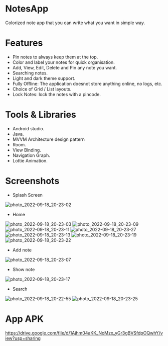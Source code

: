# NotesApp
Colorized note app that you can write what you want in simple way.

# Features
- Pin notes to always keep them at the top.
- Color and label your notes for quick organisation.
- Add, View, Edit, Delete and Pin any note you want.
- Searching notes.
- Light and dark theme support.
- Fully Offline: The application doesnot store anything online, no logs, etc.
- Choice of Grid / List layouts.
- Lock Notes: lock the notes with a pincode.

# Tools & Libraries
- Android studio.
- Java.
- MVVM Architecture design pattern
- Room.
- View Binding.
- Navigation Graph.
- Lottie Animation.


# Screenshots
- Splash Screen

![photo_2022-09-18_20-23-02](https://user-images.githubusercontent.com/55184522/190922616-eb4c69ef-0dd7-432f-9660-43051e4c11ff.jpg)

- Home

![photo_2022-09-18_20-23-03](https://user-images.githubusercontent.com/55184522/190922617-70bb728b-f280-43d2-a737-3f4c6d64cb14.jpg)
![photo_2022-09-18_20-23-09](https://user-images.githubusercontent.com/55184522/190922619-9268a490-0af7-4595-9c10-ce1124b59f82.jpg)
![photo_2022-09-18_20-23-11](https://user-images.githubusercontent.com/55184522/190922621-acfada4f-b806-4b4f-9b84-7bbc8a16932b.jpg)
![photo_2022-09-18_20-23-27](https://user-images.githubusercontent.com/55184522/190922611-a2da4b02-de45-4a21-9d9a-9d43c5a1c0e7.jpg)
![photo_2022-09-18_20-23-13](https://user-images.githubusercontent.com/55184522/190922600-1e9713b0-4568-4002-8083-9844ba526998.jpg)
![photo_2022-09-18_20-23-19](https://user-images.githubusercontent.com/55184522/190922605-412a1f38-ef97-4e14-9cd8-4bfbfdfaaeb7.jpg)
![photo_2022-09-18_20-23-22](https://user-images.githubusercontent.com/55184522/190922607-4ba9b698-fbcd-4861-bf82-8ad3871cbbb4.jpg)

- Add note

![photo_2022-09-18_20-23-07](https://user-images.githubusercontent.com/55184522/190922618-ffe56ad5-484b-4a9e-9e4b-efe8dd7681ca.jpg)

- Show note

![photo_2022-09-18_20-23-17](https://user-images.githubusercontent.com/55184522/190922603-366df342-9ec3-4c58-a950-9f3a08ed88fd.jpg)

- Search 

![photo_2022-09-18_20-22-55](https://user-images.githubusercontent.com/55184522/190922615-3deec193-cf45-4299-8114-c2860d366215.jpg)
![photo_2022-09-18_20-23-25](https://user-images.githubusercontent.com/55184522/190922609-fe05fbd0-ce6a-4c62-b89a-0902efa5b089.jpg)


# App APK
https://drive.google.com/file/d/1Ajhm04aKK_NoMzx_yGr3gBVSfdpOQwhY/view?usp=sharing
